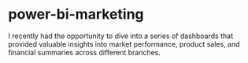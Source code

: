 # power-bi-marketing
I recently had the opportunity to dive into a series of dashboards that provided valuable insights into market performance, product sales, and financial summaries across different branches. 
